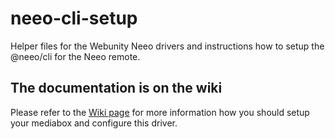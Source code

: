 # neeo-cli-setup
Helper files for the Webunity Neeo drivers and instructions how to setup the @neeo/cli for the Neeo remote.

## The documentation is on the wiki
Please refer to the [Wiki page](https://github.com/Webunity/neeo-cli-setup/wiki/) for more information how you should setup your mediabox and configure this driver.
